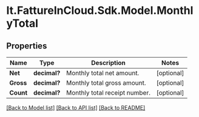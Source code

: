 # It.FattureInCloud.Sdk.Model.MonthlyTotal

## Properties

Name | Type | Description | Notes
------------ | ------------- | ------------- | -------------
**Net** | **decimal?** | Monthly total net amount. | [optional] 
**Gross** | **decimal?** | Monthly total gross amount. | [optional] 
**Count** | **decimal?** | Monthly total receipt number. | [optional] 

[[Back to Model list]](../README.md#documentation-for-models) [[Back to API list]](../README.md#documentation-for-api-endpoints) [[Back to README]](../README.md)

